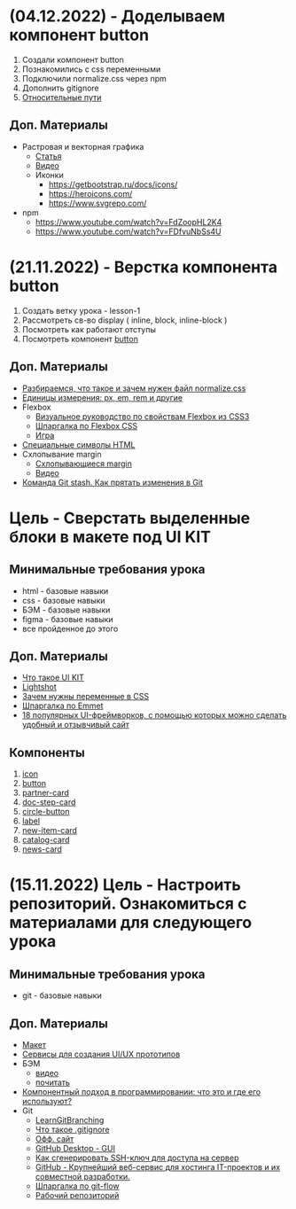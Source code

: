 # (04.12.2022) - Доделываем компонент button

1. Создали  компонент button
2. Познакомились с css переменными
3. Подключили normalize.css через npm
4. Дополнить gitignore
5. [Относительные пути](https://prnt.sc/l2j4qs5T38Sa)

## Доп. Материалы

* Растровая и векторная графика
  * [Статья](https://htmlacademy.ru/blog/html/rastr-vector)
  * [Видео](https://www.youtube.com/watch?v=bIRwyRDT-PY)
  * Иконки
    * https://getbootstrap.ru/docs/icons/
    * https://heroicons.com/
    * https://www.svgrepo.com/
* npm
  * https://www.youtube.com/watch?v=FdZoopHL2K4
  * https://www.youtube.com/watch?v=FDfvuNbSs4U

# (21.11.2022) - Верстка компонента button

1. Создать ветку урока - lesson-1
2. Рассмотреть св-во display ( inline, block, inline-block )
4. Посмотреть как работают отступы
3. Посмотреть компонент [button](https://getbootstrap.ru/docs/5.1/components/buttons/)

## Доп. Материалы

* [Разбираемся, что такое и зачем нужен файл normalize.css](https://yandex.ru/q/article/razbiraemsia_chto_takoe_i_zachem_nuzhen_706b78a2/?utm_source=yandex&utm_medium=feature_click)
* [Единицы измерения: px, em, rem и другие](https://learn.javascript.ru/css-units)
* Flexbox
  * [Визуальное руководство по свойствам Flexbox из CSS3](https://css-live.ru/articles/vizualnoe-rukovodstvo-po-svojstvam-flexbox-iz-css3.html)
  * [Шпаргалка по Flexbox CSS](https://tpverstak.ru/flex-cheatsheet/)
  * [Игра](https://flexboxfroggy.com/#ru)
* [Специальные символы HTML](https://htmlweb.ru/html/symbols.php)
* Схлопывание margin
  * [Схлопывающиеся margin](https://webref.ru/course/block-model/margin-collapse)
  * [Видео](https://www.youtube.com/watch?v=IgJy2bmjK6s)
* [Команда Git stash. Как прятать изменения в Git](https://pingvinus.ru/git/1718)

# Цель - Сверстать выделенные блоки в макете под UI KIT

## Минимальные требования урока

* html - базовые навыки
* css - базовые навыки
* БЭМ - базовые навыки
* figma - базовые навыки
* все пройденное до этого

## Доп. Материалы

* [Что такое UI KIT](https://vc.ru/design/491359-kak-ne-razvodit-bardak-v-dizayne-sobiraem-ui-kit)
* [Lightshot](https://app.prntscr.com/ru/index.html)
* [Зачем нужны переменные в CSS](https://thecode.media/css-var/)
* [Шпаргалка по Emmet](https://docs.emmet.io/cheat-sheet/)
* [18 популярных UI-фреймворков, с помощью которых можно сделать удобный и отзывчивый сайт](https://te-st.ru/2017/08/01/ui-framework/)

## Компоненты

1. [icon](https://prnt.sc/0zIRXXfnDVlP)
2. [button](https://prnt.sc/uuI5-_P8T6NF)
3. [partner-card](https://prnt.sc/Do6kAjII8jar)
4. [doc-step-card](https://prnt.sc/PIV_RpEFQR-L)
5. [circle-button](https://prnt.sc/5p2FZMX8f40x)
6. [label](https://prnt.sc/wlgqvGYhBloe)
7. [new-item-card](https://prnt.sc/wlgqvGYhBloe)
8. [catalog-card](https://prnt.sc/9kWKo_eWyPn9)
9. [news-card](https://prnt.sc/0HYlxgre2eiz)

# (15.11.2022) Цель - Настроить репозиторий. Ознакомиться с материалами для следующего урока 

## Минимальные требования урока

* git - базовые навыки

## Доп. Материалы

* [Макет](https://www.figma.com/file/ZF1Awe9cnhJkJXVodVDzDn/Sanis-desctop-verstka-temp-(Copy)?node-id=1%3A5702&t=EfpiR2NRFc03WC2F-0)
* [Сервисы для создания UI/UX прототипов](https://timeweb.com/ru/community/articles/luchshie-analogi-figma-samye-krutye-servisy-dlya-ux-ui-dizaynerov)
* БЭМ
  * [видео](https://www.youtube.com/watch?v=fnfQcs0Y0g8&t=178s)
  * [почитать](https://ru.bem.info/methodology/quick-start/)
* [Компонентный подход в программировании: что это и где его используют?](https://codernet.ru/articles/drugoe/komponentnyij_podxod_v_programmirovanii_chto_eto_i_gde_ego_ispolzuyut/)
* Git
  * [LearnGitBranching](https://learngitbranching.js.org/?locale=ru_RU)
  * [Что такое .gitignore](https://www.atlassian.com/ru/git/tutorials/saving-changes/gitignore)
  * [Офф. сайт](https://git-scm.com/)
  * [GitHub Desktop - GUI](https://desktop.github.com/)
  * [Как сгенерировать SSH-ключ для доступа на сервер](https://selectel.ru/blog/tutorials/how-to-generate-ssh/)
  * [GitHub - Крупнейший веб-сервис для хостинга IT-проектов и их совместной разработки.](https://github.com/)
  * [Шпаргалка по git-flow](https://danielkummer.github.io/git-flow-cheatsheet/index.ru_RU.html)
  * [Рабочий репозиторий](https://github.com/sergamers/learn-frontend)
